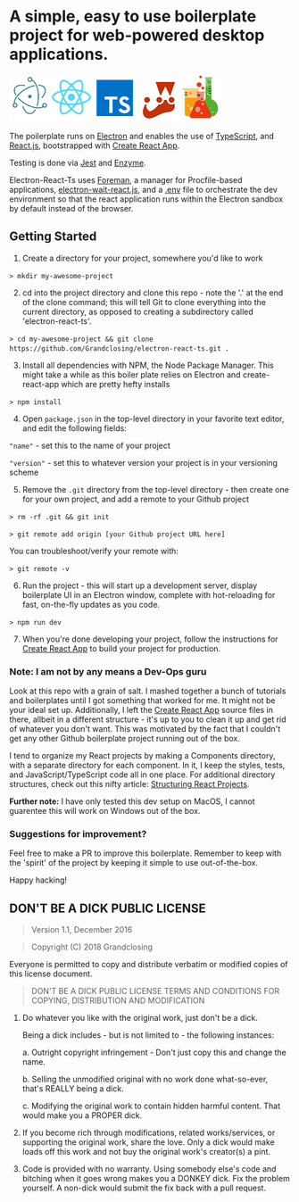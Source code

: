 # A simple, easy to use boilerplate project for web-powered desktop applications. 

![Logos](logos.png)

The poilerplate runs on [Electron](https://electronjs.org/) and enables the use of [TypeScript](https://www.typescriptlang.org/), and [React.js](https://reactjs.org/), bootstrapped with [Create React App](https://github.com/facebookincubator/create-react-app).

Testing is done via [Jest](https://jestjs.io/) and [Enzyme](https://airbnb.io/enzyme/).

Electron-React-Ts uses [Foreman](https://www.npmjs.com/package/foreman), a manager for Procfile-based applications, [electron-wait-react.js](https://github.com/Grandclosing/electron-react-ts/blob/master/electron-wait-react.js), and a [.env](https://github.com/Grandclosing/electron-react-ts/blob/master/.env) file to orchestrate the dev environment so that the react application runs within the Electron sandbox by default instead of the browser. 

## Getting Started

1. Create a directory for your project, somewhere you'd like to work

`> mkdir my-awesome-project`

2. cd into the project directory and clone this repo - note the '.' at the end of the clone command; this will tell Git to clone everything into the current directory, as opposed to creating a subdirectory called 'electron-react-ts'. 

`> cd my-awesome-project && git clone https://github.com/Grandclosing/electron-react-ts.git .`

3. Install all dependencies with NPM, the Node Package Manager. This might take a while as this boiler plate relies on Electron and create-react-app which are pretty hefty installs 

`> npm install`

4. Open `package.json` in the top-level directory in your favorite text editor, and edit the following fields: 

`"name"` - set this to the name of your project 

`"version"` - set this to whatever version your project is in your versioning scheme 

5. Remove the `.git` directory from the top-level directory - then create one for your own project, and add a remote to your Github project

`> rm -rf .git && git init`

`> git remote add origin [your Github project URL here]`

You can troubleshoot/verify your remote with:

`> git remote -v`

6. Run the project - this will start up a development server, display boilerplate UI in an Electron window, complete with hot-reloading for fast, on-the-fly updates as you code.

`> npm run dev`

7. When you're done developing your project, follow the instructions for [Create React App](https://github.com/facebookincubator/create-react-app) to build your project for production. 

### Note: I am not by any means a Dev-Ops guru 
Look at this repo with a grain of salt. I mashed together a bunch of tutorials and boilerplates until I got something that worked for me. It might not be your ideal set up. Additionally, I left the [Create React App](https://github.com/facebookincubator/create-react-app) source files in there, allbeit in a different structure - it's up to you to clean it up and get rid of whatever you don't want. This was motivated by the fact that I couldn't get any other Github boilerplate project running out of the box. 

I tend to organize my React projects by making a Components directory, with a separate directory for each component. In it, I keep the styles, tests, and JavaScript/TypeScript code all in one place. For additional directory structures, check out this nifty article: [Structuring React Projects](https://survivejs.com/react/advanced-techniques/structuring-react-projects/). 

__Further note:__ I have only tested this dev setup on MacOS, I cannot guarentee this will work on Windows out of the box. 

### Suggestions for improvement? 

Feel free to make a PR to improve this boilerplate. Remember to keep with the 'spirit' of the project by keeping it simple to use out-of-the-box. 

Happy hacking! 

## DON'T BE A DICK PUBLIC LICENSE

> Version 1.1, December 2016

> Copyright (C) 2018 Grandclosing

Everyone is permitted to copy and distribute verbatim or modified
copies of this license document.

> DON'T BE A DICK PUBLIC LICENSE
> TERMS AND CONDITIONS FOR COPYING, DISTRIBUTION AND MODIFICATION

1. Do whatever you like with the original work, just don't be a dick.

   Being a dick includes - but is not limited to - the following instances:
    
    a. Outright copyright infringement - Don't just copy this and change the name.
    
    b. Selling the unmodified original with no work done what-so-ever, that's REALLY being a dick.
 
    c. Modifying the original work to contain hidden harmful content. That would make you a PROPER dick.

2. If you become rich through modifications, related works/services, or supporting the original work,
share the love. Only a dick would make loads off this work and not buy the original work's
creator(s) a pint.

3. Code is provided with no warranty. Using somebody else's code and bitching when it goes wrong makes
you a DONKEY dick. Fix the problem yourself. A non-dick would submit the fix back with a pull request.


